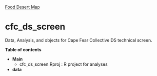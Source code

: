 [Food Desert Map](output/food_desert_map.PNG)

# cfc_ds_screen
 Data, Analysis, and objects for Cape Fear Collective DS technical screen.

**Table of contents**

* **Main**
  * cfc_ds_screen.Rproj : R project for analyses
* **data**

